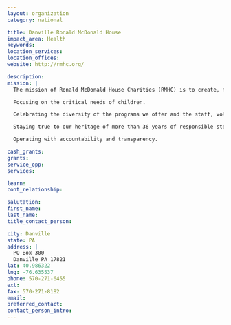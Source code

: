 ```yaml
---
layout: organization
category: national

title: Danville Ronald McDonald House
impact_area: Health
keywords: 
location_services: 
location_offices: 
website: http://rmhc.org/

description: 
mission: |
  The mission of Ronald McDonald House Charities (RMHC) is to create, find and support programs that directly improve the health and well being of children. Guiding us in our mission are our core values:

  Focusing on the critical needs of children.

  Celebrating the diversity of the programs we offer and the staff, volunteers and donors who make them possible.

  Staying true to our heritage of more than 36 years of responsible stewardship.

  Operating with accountability and transparency. 

cash_grants: 
grants: 
service_opp: 
services: 

learn: 
cont_relationship: 

salutation: 
first_name: 
last_name: 
title_contact_person: 

city: Danville
state: PA
address: |
  PO Box 300  
  Danville PA 17821
lat: 40.986322
lng: -76.635537
phone: 570-271-6455
ext: 
fax: 570-271-8182
email: 
preferred_contact: 
contact_person_intro: 
---
```

